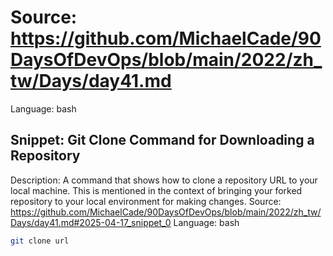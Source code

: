 # Source: https://github.com/MichaelCade/90DaysOfDevOps/blob/main/2022/zh_tw/Days/day41.md
Language: bash

## Snippet: Git Clone Command for Downloading a Repository
Description: A command that shows how to clone a repository URL to your local machine. This is mentioned in the context of bringing your forked repository to your local environment for making changes.
Source: https://github.com/MichaelCade/90DaysOfDevOps/blob/main/2022/zh_tw/Days/day41.md#2025-04-17_snippet_0
Language: bash

```bash
git clone url
```